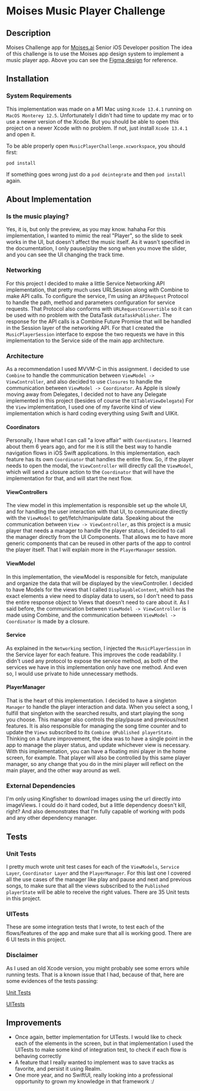# Moises Music Player Challenge

## Description
Moises Challenge app for [Moises.ai](https://moises.ai/) Senior iOS Developer position
The idea of this challenge is to use the Moises app design system to implement a music player app. Above you can see the [Figma design](https://www.figma.com/file/J3OI71K2nlJlJZuk6VNXf4/Challenge?type=design&node-id=0-1&mode=design&t=V4EEx4FZwDv28hu4-0) for reference.

## Installation
### System Requirements
This implementation was made on a M1 Mac using `Xcode 13.4.1` running on `MacOS Monterey 12.5`. Unfortunately I didn't had time to update my mac or to use a newer version of the Xcode. But you should be able to open this project on a newer Xcode with no problem. If not, just install `Xcode 13.4.1` and open it.

To be able properly open `MusicPlayerChallenge.xcworkspace`, you should first:
```
pod install
```
If something goes wrong just do a `pod deintegrate` and then `pod install` again.

## About Implementation
### Is the music playing?
Yes, it is, but only the preview, as you may know. hahaha For this implementation, I wanted to mimic the real "Player", so the slide to seek works in the UI, but doesn't affect the music itself. As it wasn't specified in the documentation, I only pause/play the song when you move the slider, and you can see the UI changing the track time.

### Networking
For this project I decided to make a little Service Networking API implementation, that pretty much uses URLSession along with Combine to make API calls. To configure the service, I'm using an `APIRequest` Protocol to handle the path, method and parameters configuration for service requests. That Protocol also conforms with `URLRequestConvertible` so it can be used with no problem with the DataTask `dataTaskPublisher`. The response for the API calls is a Combine Future Promise that will be handled in the Session layer of the networking API. For that I created the `MusicPlayerSession` interface to expose the two requests we have in this implementation to the Service side of the main app architecture.

### Architecture
As a recommendation I used MVVM-C in this assignment. I decided to use `Combine` to handle the communication between `ViewModel -> ViewController`, and also decided to use `Closures` to handle the communication between `ViewModel -> Coordinator`. As Apple is slowly moving away from Delegates, I decided not to have any Delegate implemented in this project (besides of course the `UITableViewDelegate`)
For the `View` implementation, I used one of my favorite kind of view implementation which is hard coding everything using Swift and UIKit. 

#### Coordinators
Personally, I have what I can call "a love affair" with `Coordinators`. I learned about them 6 years ago, and for me it is still the best way to handle navigation flows in iOS Swift applications. In this implementation, each feature has its own `Coordinator` that handles the entire flow. So, if the player needs to open the modal, the `ViewController` will directly call the `ViewModel`, which will send a closure action to the `Coordinator` that will have the implementation for that, and will start the next flow.

#### ViewControllers
The view model in this implementation is responsible set up the whole UI, and for handling the user interaction with that UI, to communicate directly with the `ViewModel` to get/fetch/manipulate data.
Speaking about the communication between `View -> ViewController`, as this project is a music player that needs a manager to handle the player status, I decided to call the manager directly from the UI Components. That allows me to have more generic components that can be reused in other parts of the app to control the player itself. That I will explain more in the `PlayerManager` session.

#### ViewModel
In this implementation, the viewModel is responsible for fetch, manipulate and organize the data that will be displayed by the viewController. I decided to have Models for the views that I called `DisplayableContent`, which has the exact elements a view need to display data to users, so I don't need to pass the entire response object to Views that doesn't need to care about it. As I said before, the communication between `ViewModel -> ViewController` is made using Combine, and the communication between `ViewModel -> Coordinator` is made by a closure. 

#### Service
As explained in the `Networking` section, I injected the `MusicPlayerSession` in the Service layer for each feature. This improves the code readability. I didn't used any protocol to expose the service method, as both of the services we have in this implementation only have one method. And even so, I would use private to hide unnecessary methods.

#### PlayerManager
That is the heart of this implementation. I decided to have a singleton `Manager` to handle the player interaction and data. When you select a song, I fulfill that singleton with the searched results, and start playing the song you choose. This manager also controls the play/pause and previous/next features. It is also responsible for managing the song time counter and to update the `Views` subscribed to its `Combine @Published playerState`. Thinking on a future improvement, the idea was to have a single point in the app to manage the player status, and update whichever view is necessary. With this implementation, you can have a floating mini player in the home screen, for example. That player will also be controlled by this same player manager, so any change that you do in the mini player will reflect on the main player, and the other way around as well.

### External Dependencies
I'm only using Kingfisher to download images using the url directly into imageViews. I could do it hard coded, but a little dependency doesn't kill, right? And also demonstrates that I'm fully capable of working with pods and any other dependency manager.

## Tests
### Unit Tests
I pretty much wrote unit test cases for each of the `ViewModels`, `Service Layer`, `Coordinator Layer` and the `PlayerManager`. For this last one I covered all the use cases of the manager like play and pause and next and previous songs, to make sure that all the views subscribed to the `Published` `playerState` will be able to receive the right values. There are 35 Unit tests in this project.

### UITests
These are some integration tests that I wrote, to test each of the flows/features of the app and make sure that all is working good.
There are 6 UI tests in this project.

### Disclaimer
As I used an old Xcode version, you might probably see some errors while running tests. That is a known issue that I had, because of that, here are some evidences of the tests passing:

[Unit Tests](https://imgur.com/a/RMZnUk3)

[UITests](https://imgur.com/a/KVxrLCE)

## Improvements
- Once again, better implementation for UITests. I would like to check each of the elements in the screen, but in that implementation I used the UITests to make some kind of integration test, to check if each flow is behaving correctly
- A feature that I really wanted to implement was to save tracks as favorite, and persist it using Realm.
- One more year, and no SwiftUI, really looking into a professional opportunity to grown my knowledge in that framework :/ 